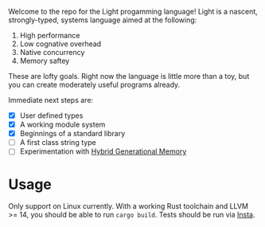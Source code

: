Welcome to the repo for the Light progamming language! Light is a nascent, strongly-typed, systems language aimed at the following:
1. High performance
2. Low cognative overhead
3. Native concurrency
4. Memory saftey

These are lofty goals. Right now the language is little more than a toy, but you can create moderately useful programs already.

Immediate next steps are:
- [x] User defined types
- [x] A working module system
- [x] Beginnings of a standard library
- [ ] A first class string type
- [ ] Experimentation with [Hybrid Generational Memory](https://verdagon.dev/blog/hybrid-generational-memory)

# Usage
Only support on Linux currently. With a working Rust toolchain and LLVM >= 14, you should be able to run `cargo build`. Tests should be run via [Insta](https://docs.rs/insta/latest/insta/).
